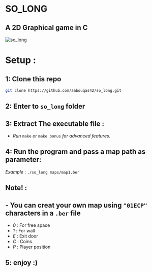 # SO_LONG
## A 2D Graphical game in C

![so_long](https://media.giphy.com/media/v1.Y2lkPTc5MGI3NjExcnI1anNlY3N1eDBrdXE2aDNreTBocnpubmY0MzJkbjhtZ3Q4bWh4YSZlcD12MV9pbnRlcm5hbF9naWZfYnlfaWQmY3Q9Zw/PpmGH52Wtm1rDjg0Pn/source.gif)

# Setup :
## 1: Clone this repo
```bash
git clone https://github.com/aabouqas42/so_long.git
```
## 2: Enter to `so_long` folder
## 3: Extract The executable file :
  - *Run* `make` *or* `make bonus` *for advanced features.*
## 4: Run the program and pass a map path as parameter:
*Example* :
    ```
    ./so_long maps/map1.ber
    ```
## Note! :
##  - You can creat your own map using `"01ECP"` characters in a `.ber` file
  - *0* : For free space
  - *1* : For wall
  - *E* : Exit door
  - *C* : Coins
  - *P* : Player position
## 5: enjoy :)

